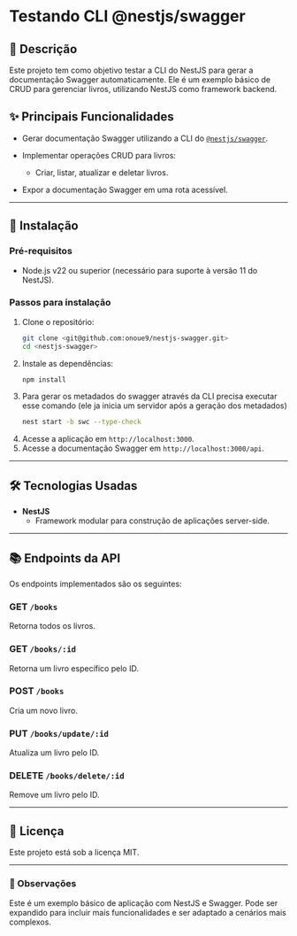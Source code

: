 # Testando CLI @nestjs/swagger

## 📄 Descrição  
Este projeto tem como objetivo testar a CLI do NestJS para gerar a documentação Swagger automaticamente. Ele é um exemplo básico de CRUD para gerenciar livros, utilizando NestJS como framework backend.  

## ✨ Principais Funcionalidades  
- Gerar documentação Swagger utilizando a CLI do [`@nestjs/swagger`](https://docs.nestjs.com/openapi/cli-plugin).

- Implementar operações CRUD para livros:  
  - Criar, listar, atualizar e deletar livros.  
- Expor a documentação Swagger em uma rota acessível.  

---

## 🚀 Instalação  

### Pré-requisitos  
- Node.js v22 ou superior (necessário para suporte à versão 11 do NestJS).

### Passos para instalação  
1. Clone o repositório:  
   ```bash
   git clone <git@github.com:onoue9/nestjs-swagger.git>
   cd <nestjs-swagger>
   ```
2. Instale as dependências:  
   ```bash
   npm install
   ```
3.  Para gerar os metadados do swagger através da CLI precisa executar esse comando (ele ja inicia um servidor após a geração dos metadados)
    ```bash
    nest start -b swc --type-check
    ```
4. Acesse a aplicação em `http://localhost:3000`.  
5. Acesse a documentação Swagger em `http://localhost:3000/api`.

---

## 🛠️ Tecnologias Usadas  
- **NestJS**  
  - Framework modular para construção de aplicações server-side.  

---

## 📚 Endpoints da API  

Os endpoints implementados são os seguintes:  

### **GET** `/books`  
Retorna todos os livros.  

### **GET** `/books/:id`  
Retorna um livro específico pelo ID.  

### **POST** `/books`  
Cria um novo livro.  

### **PUT** `/books/update/:id`  
Atualiza um livro pelo ID.  

### **DELETE** `/books/delete/:id`  
Remove um livro pelo ID.  

---

## 📜 Licença  
Este projeto está sob a licença MIT.  

---

### 🌟 Observações
Este é um exemplo básico de aplicação com NestJS e Swagger. Pode ser expandido para incluir mais funcionalidades e ser adaptado a cenários mais complexos.
